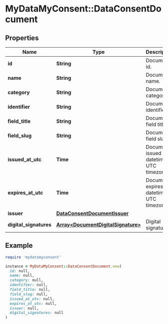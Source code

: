 # MyDataMyConsent::DataConsentDocument

## Properties

| Name | Type | Description | Notes |
| ---- | ---- | ----------- | ----- |
| **id** | **String** | Document id. |  |
| **name** | **String** | Document name. |  |
| **category** | **String** | Document category. |  |
| **identifier** | **String** | Document identifier. |  |
| **field_title** | **String** | Document field title. |  |
| **field_slug** | **String** | Document field slug. |  |
| **issued_at_utc** | **Time** | Document issued at datetime in UTC timezone. |  |
| **expires_at_utc** | **Time** | Document expires at datetime in UTC timezone. | [optional] |
| **issuer** | [**DataConsentDocumentIssuer**](DataConsentDocumentIssuer.md) |  |  |
| **digital_signatures** | [**Array&lt;DocumentDigitalSignature&gt;**](DocumentDigitalSignature.md) | Digital signatures. |  |

## Example

```ruby
require 'mydatamyconsent'

instance = MyDataMyConsent::DataConsentDocument.new(
  id: null,
  name: null,
  category: null,
  identifier: null,
  field_title: null,
  field_slug: null,
  issued_at_utc: null,
  expires_at_utc: null,
  issuer: null,
  digital_signatures: null
)
```

